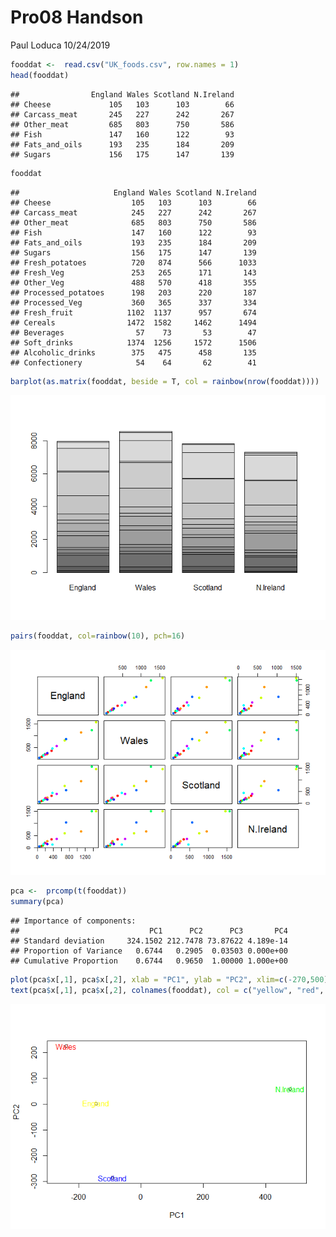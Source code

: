 Pro08 Handson
================
Paul Loduca
10/24/2019

``` r
fooddat <-  read.csv("UK_foods.csv", row.names = 1)
head(fooddat)
```

    ##                England Wales Scotland N.Ireland
    ## Cheese             105   103      103        66
    ## Carcass_meat       245   227      242       267
    ## Other_meat         685   803      750       586
    ## Fish               147   160      122        93
    ## Fats_and_oils      193   235      184       209
    ## Sugars             156   175      147       139

``` r
fooddat
```

    ##                     England Wales Scotland N.Ireland
    ## Cheese                  105   103      103        66
    ## Carcass_meat            245   227      242       267
    ## Other_meat              685   803      750       586
    ## Fish                    147   160      122        93
    ## Fats_and_oils           193   235      184       209
    ## Sugars                  156   175      147       139
    ## Fresh_potatoes          720   874      566      1033
    ## Fresh_Veg               253   265      171       143
    ## Other_Veg               488   570      418       355
    ## Processed_potatoes      198   203      220       187
    ## Processed_Veg           360   365      337       334
    ## Fresh_fruit            1102  1137      957       674
    ## Cereals                1472  1582     1462      1494
    ## Beverages                57    73       53        47
    ## Soft_drinks            1374  1256     1572      1506
    ## Alcoholic_drinks        375   475      458       135
    ## Confectionery            54    64       62        41

``` r
barplot(as.matrix(fooddat, beside = T, col = rainbow(nrow(fooddat))))
```

![](Pro08-Handson_files/figure-gfm/unnamed-chunk-1-1.png)<!-- -->

``` r
pairs(fooddat, col=rainbow(10), pch=16)
```

![](Pro08-Handson_files/figure-gfm/unnamed-chunk-1-2.png)<!-- -->

``` r
pca <-  prcomp(t(fooddat))
summary(pca)
```

    ## Importance of components:
    ##                             PC1      PC2      PC3       PC4
    ## Standard deviation     324.1502 212.7478 73.87622 4.189e-14
    ## Proportion of Variance   0.6744   0.2905  0.03503 0.000e+00
    ## Cumulative Proportion    0.6744   0.9650  1.00000 1.000e+00

``` r
plot(pca$x[,1], pca$x[,2], xlab = "PC1", ylab = "PC2", xlim=c(-270,500))
text(pca$x[,1], pca$x[,2], colnames(fooddat), col = c("yellow", "red", "blue", "green"))
```

![](Pro08-Handson_files/figure-gfm/unnamed-chunk-1-3.png)<!-- -->
